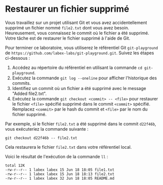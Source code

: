 # Restaurer un fichier supprimé

Vous travaillez sur un projet utilisant Git et vous avez accidentellement supprimé un fichier nommé `file2.txt` dont vous avez besoin. Heureusement, vous connaissez le commit où le fichier a été supprimé. Votre tâche est de restaurer le fichier supprimé à l'aide de Git.

Pour terminer ce laboratoire, vous utiliserez le référentiel Git `git-playground` de `https://github.com/labex-labs/git-playground.git`. Suivez les étapes ci-dessous :

1. Accédez au répertoire du référentiel en utilisant la commande `cd git-playground`.
2. Exécutez la commande `git log --oneline` pour afficher l'historique des commits.
3. Identifiez un commit où un fichier a été supprimé avec le message "Added file2.txt".
4. Exécutez la commande `git checkout <commit> -- <file>` pour restaurer le fichier `<file>` spécifié supprimé dans le commit `<commit>` spécifié. Remplacez `<commit>` par le hash du commit et `<file>` par le nom du fichier supprimé.

Par exemple, si le fichier `file2.txt` a été supprimé dans le commit `d22f46b`, vous exécuteriez la commande suivante :

```shell
git checkout d22f46b -- file2.txt
```

Cela restaurera le fichier `file2.txt` dans votre référentiel local.

Voici le résultat de l'exécution de la commande `ll` :

```shell
total 12K
-rw-r--r-- 1 labex labex 15 Jun 18 18:05 file1.txt
-rw-r--r-- 1 labex labex 15 Jun 18 18:13 file2.txt
-rw-r--r-- 1 labex labex 32 Jun 18 18:05 README.md
```
